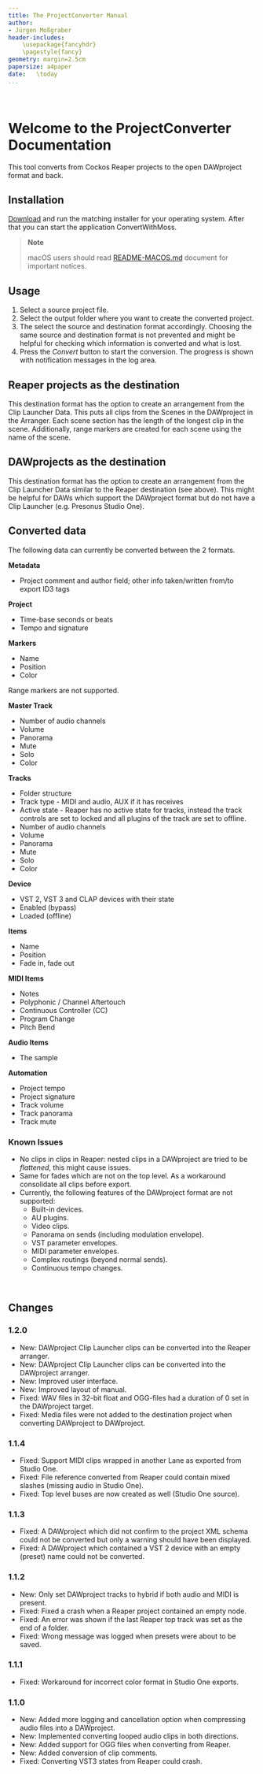 ```yaml
---
title: The ProjectConverter Manual
author: 
- Jürgen Moßgraber
header-includes:
    \usepackage{fancyhdr}
    \pagestyle{fancy}
geometry: margin=2.5cm
papersize: a4paper
date:   \today
...
```


<div style="page-break-after: always; visibility: hidden"> 
\pagebreak 
</div>

# Welcome to the ProjectConverter Documentation

This tool converts from Cockos Reaper projects to the open DAWproject format and back.

## Installation

[Download][1] and run the matching installer for your operating system.
After that you can start the application ConvertWithMoss.

> **Note**
>
> macOS users should read [README-MACOS.md][2] document for important notices.

## Usage

1. Select a source project file.
2. Select the output folder where you want to create the converted project.
3. The select the source and destination format accordingly. Choosing the same source and destination format is not prevented and might be helpful for checking which information is converted and what is lost.
3. Press the *Convert* button to start the conversion.
   The progress is shown with notification messages in the log area.

## Reaper projects as the destination

This destination format has the option to create an arrangement from the Clip Launcher Data. This puts all clips from the Scenes in the DAWproject in the Arranger. Each scene section has the length of the longest clip in the scene. Additionally, range markers are created for each scene using the name of the scene.

## DAWprojects as the destination

This destination format has the option to create an arrangement from the Clip Launcher Data similar to the Reaper destination (see above). This might be helpful for DAWs which support the DAWproject format but do not have a Clip Launcher (e.g. Presonus Studio One).

## Converted data

The following data can currently be converted between the 2 formats.

**Metadata**

* Project comment and author field; other info taken/written from/to export ID3 tags

**Project**

* Time-base seconds or beats
* Tempo and signature

**Markers**

* Name
* Position
* Color

Range markers are not supported.

**Master Track**

* Number of audio channels
* Volume
* Panorama
* Mute
* Solo
* Color

**Tracks**

* Folder structure
* Track type - MIDI and audio, AUX if it has receives
* Active state - Reaper has no active state for tracks, instead the track controls are set to locked and all plugins of the track are set to offline.
* Number of audio channels
* Volume
* Panorama
* Mute
* Solo
* Color

**Device**

* VST 2, VST 3 and CLAP devices with their state
* Enabled (bypass)
* Loaded (offline)

**Items**

* Name
* Position
* Fade in, fade out

**MIDI Items**

* Notes
* Polyphonic / Channel Aftertouch
* Continuous Controller (CC)
* Program Change
* Pitch Bend

**Audio Items**

* The sample

**Automation**

* Project tempo
* Project signature
* Track volume
* Track panorama
* Track mute

### Known Issues

* No clips in clips in Reaper: nested clips in a DAWproject are tried to be *flattened*, this might cause issues.
* Same for fades which are not on the top level. As a workaround consolidate all clips before export.
* Currently, the following features of the DAWproject format are not supported:
   * Built-in devices.
   * AU plugins.
   * Video clips.
   * Panorama on sends (including modulation envelope).
   * VST parameter envelopes.
   * MIDI parameter envelopes.
   * Complex routings (beyond normal sends).
   * Continuous tempo changes.


<div style="page-break-after: always; visibility: hidden"> 
\pagebreak 
</div>

## Changes

### 1.2.0

* New: DAWproject Clip Launcher clips can be converted into the Reaper arranger.
* New: DAWproject Clip Launcher clips can be converted into the DAWproject arranger.
* New: Improved user interface.
* New: Improved layout of manual.
* Fixed: WAV files in 32-bit float and OGG-files had a duration of 0 set in the DAWproject target.
* Fixed: Media files were not added to the destination project when converting DAWproject to DAWproject.

### 1.1.4

* Fixed: Support MIDI clips wrapped in another Lane as exported from Studio One.
* Fixed: File reference converted from Reaper could contain mixed slashes (missing audio in Studio One).
* Fixed: Top level buses are now created as well (Studio One source).

### 1.1.3

* Fixed: A DAWproject which did not confirm to the project XML schema could not be converted but only a warning should have been displayed.
* Fixed: A DAWproject which contained a VST 2 device with an empty (preset) name could not be converted.

### 1.1.2

* New: Only set DAWproject tracks to hybrid if both audio and MIDI is present.
* Fixed: Fixed a crash when a Reaper project contained an empty node.
* Fixed: An error was shown if the last Reaper top track was set as the end of a folder.
* Fixed: Wrong message was logged when presets were about to be saved.

### 1.1.1

* Fixed: Workaround for incorrect color format in Studio One exports.

### 1.1.0

* New: Added more logging and cancellation option when compressing audio files into a DAWproject.
* New: Implemented converting looped audio clips in both directions.
* New: Added support for OGG files when converting from Reaper.
* New: Added conversion of clip comments.
* Fixed: Converting VST3 states from Reaper could crash.

<div style="page-break-after: always; visibility: hidden"> 
\pagebreak 
</div>

[1]: https://mossgrabers.de/Software/ProjectConverter/ProjectConverter.html
[2]: README-MACOS.md
